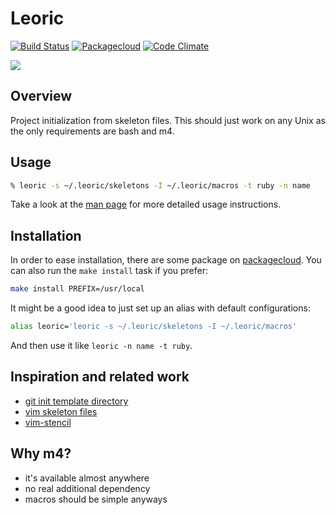 # Leoric

[![Build Status](https://travis-ci.org/mrtazz/leoric.svg?branch=master)](https://travis-ci.org/mrtazz/leoric)
[![Packagecloud](https://img.shields.io/badge/packagecloud-available-brightgreen.svg)](https://packagecloud.io/mrtazz/leoric)
[![Code Climate](https://codeclimate.com/github/mrtazz/leoric/badges/gpa.svg)](https://codeclimate.com/github/mrtazz/leoric)

![](http://i.imgur.com/yXshPER.png)

## Overview
Project initialization from skeleton files. This should just work on any Unix
as the only requirements are bash and m4.

## Usage

```bash
% leoric -s ~/.leoric/skeletons -I ~/.leoric/macros -t ruby -n name
```

Take a look at the [man page][manpage] for more detailed usage instructions.

## Installation

In order to ease installation, there are some package on
[packagecloud][packagecloud]. You can also run the `make install` task if you
prefer:

```bash
make install PREFIX=/usr/local
```

It might be a good idea to just set up an alias with default configurations:

```bash
alias leoric='leoric -s ~/.leoric/skeletons -I ~/.leoric/macros'
```

And then use it like `leoric -n name -t ruby`.

## Inspiration and related work

- [git init template directory](http://git-scm.com/docs/git-init)
- [vim skeleton files](http://vimdoc.sourceforge.net/htmldoc/autocmd.html#skeleton)
- [vim-stencil](https://github.com/mrtazz/vim-stencil)

## Why m4?

- it's available almost anywhere
- no real additional dependency
- macros should be simple anyways


[packagecloud]: https://packagecloud.io/mrtazz/leoric
[manpage]: http://code.mrtazz.com/leoric/leoric.1.html
